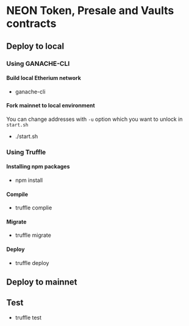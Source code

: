 # NEON Token, Presale and Vaults contracts

## Deploy to local

### Using GANACHE-CLI

#### Build local Etherium network

- ganache-cli

#### Fork mainnet to local environment

You can change addresses with `-u` option which you want to unlock in `start.sh`
- ./start.sh

### Using Truffle

#### Installing npm packages

- npm install

#### Compile

- truffle complie

#### Migrate

- truffle migrate

#### Deploy

- truffle deploy

## Deploy to mainnet

## Test

- truffle test